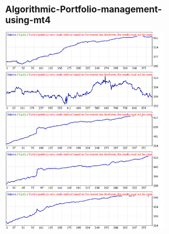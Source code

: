 # Algorithmic-Portfolio-management-using-mt4
![](https://raw.githubusercontent.com/Atskyr/Algorithmic-Portfolio-management-using-mt4/master/eu.gif)
![](https://github.com/Atskyr/Algorithmic-Portfolio-management-using-mt4/blob/master/4545454545454545454545.gif)
![](https://github.com/Atskyr/Algorithmic-Portfolio-management-using-mt4/blob/master/gj.gif)
![](https://github.com/Atskyr/Algorithmic-Portfolio-management-using-mt4/blob/master/jjjjjjja.gif)
![](https://github.com/Atskyr/Algorithmic-Portfolio-management-using-mt4/blob/master/uj.gif)
